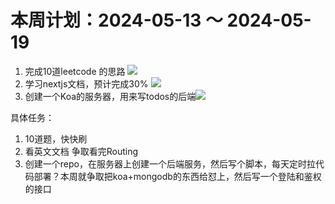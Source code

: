 # 本周计划：2024-05-13 ～ 2024-05-19

1. 完成10道leetcode 的思路 ![](https://progress-bar.dev/0/?title=Progress&width=120&color=babaca)
2. 学习nextjs文档，预计完成30% ![](https://progress-bar.dev/0/?title=Progress&width=120&color=babaca)
3. 创建一个Koa的服务器，用来写todos的后端![](https://progress-bar.dev/0/?title=Progress&width=120&color=babaca)

具体任务：

1. 10道题，快快刷
2. 看英文文档 争取看完Routing
3. 创建一个repo，在服务器上创建一个后端服务，然后写个脚本，每天定时拉代码部署？本周就争取把koa+mongodb的东西给怼上，然后写一个登陆和鉴权的接口
